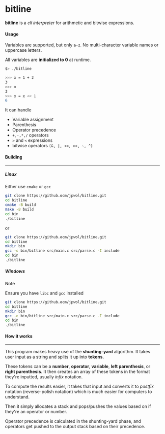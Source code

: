 # bitline

**bitline** is a _cli interpreter_ for arithmetic and bitwise expressions.

#### Usage

Variables are supported, but only `a-z`. No multi-character variable names or uppercase letters.

All variables are **initialized to 0** at runtime.

```bash
$> ./bitline

>>> x = 1 + 2
3
>>> x
3
>>> x = x << 1
6
```

It can handle

- Variable assignment
- Parenthesis
- Operator precedence
- `+,-,*,/` operators
- `>` and `<` expressions
- bitwise operators `(&, |, <<, >>, ~, ^)`

#### Building

---

##### Linux

Either use `cmake` or `gcc`

```bash
git clone https://github.ocm/jpwol/bitline.git
cd bitline
cmake -B build
make -B build
cd bin
./bitline
```

or

```bash
git clone https://github.ocm/jpwol/bitline.git
cd bitline
mkdir bin
gcc -o bin/bitline src/main.c src/parse.c -I include
cd bin
./bitline
```

##### Windows

> [!NOTE]
> Ensure you have `libc` and `gcc` installed

```bash
git clone https://github.ocm/jpwol/bitline.git
cd bitline
mkdir bin
gcc -o bin/bitline src/main.c src/parse.c -I include
cd bin
./bitline
```

#### How it works

---

This program makes heavy use of the **shunting-yard** algorithm.
It takes user input as a string and splits it up into **tokens**.

These tokens can be a **number**, **operator**, **variable**, **left parenthesis**, or **right parenthesis**.
It then creates an array of these tokens in the format they're inputted, usually _infix_ notation.

To compute the results easier, it takes that input and converts it to _postfix_ notation (reverse-polish notation) which is much easier for computers to understand.

Then it simply allocates a stack and pops/pushes the values based on if they're an operator or number.

Operator precedence is calculated in the shunting-yard phase, and operators get pushed to the output stack based on their precedence.
